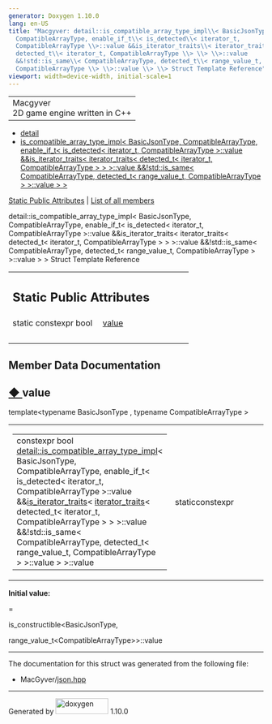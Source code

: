 ```yaml
---
generator: Doxygen 1.10.0
lang: en-US
title: "Macgyver: detail::is_compatible_array_type_impl\\< BasicJsonType,
  CompatibleArrayType, enable_if_t\\< is_detected\\< iterator_t,
  CompatibleArrayType \\>::value &&is_iterator_traits\\< iterator_traits\\<
  detected_t\\< iterator_t, CompatibleArrayType \\> \\> \\>::value
  &&!std::is_same\\< CompatibleArrayType, detected_t\\< range_value_t,
  CompatibleArrayType \\> \\>::value \\> \\> Struct Template Reference"
viewport: width=device-width, initial-scale=1
---
```


<div id="top">

<div id="titlearea">

<table data-cellspacing="0" data-cellpadding="0">
<colgroup>
<col style="width: 100%" />
</colgroup>
<tbody>
<tr id="projectrow" class="odd">
<td id="projectalign"><div id="projectname">
Macgyver
</div>
<div id="projectbrief">
2D game engine written in C++
</div></td>
</tr>
</tbody>
</table>

</div>

<div id="main-nav">

</div>

<div id="nav-path" class="navpath">

- <a href="namespacedetail.html" class="el">detail</a>
- <a
  href="structdetail_1_1is__compatible__array__type__impl_3_01_basic_json_type_00_01_compatible_array_ty5a05c25fff6f823ac88824a10a386dcf.html"
  class="el">is_compatible_array_type_impl&lt; BasicJsonType,
  CompatibleArrayType, enable_if_t&lt; is_detected&lt; iterator_t,
  CompatibleArrayType &gt;::value &amp;&amp;is_iterator_traits&lt;
  iterator_traits&lt; detected_t&lt; iterator_t, CompatibleArrayType &gt;
  &gt; &gt;::value &amp;&amp;!std::is_same&lt; CompatibleArrayType,
  detected_t&lt; range_value_t, CompatibleArrayType &gt; &gt;::value &gt;
  &gt;</a>

</div>

</div>

<div class="header">

<div class="summary">

[Static Public Attributes](#pub-static-attribs) \| [List of all
members](structdetail_1_1is__compatible__array__type__impl_3_01_basic_json_type_00_01_compatible_array_tydc750a5f8819a647fdd20905de829f07.html)

</div>

<div class="headertitle">

<div class="title">

detail::is_compatible_array_type_impl\< BasicJsonType,
CompatibleArrayType, enable_if_t\< is_detected\< iterator_t,
CompatibleArrayType \>::value &&is_iterator_traits\< iterator_traits\<
detected_t\< iterator_t, CompatibleArrayType \> \> \>::value
&&!std::is_same\< CompatibleArrayType, detected_t\< range_value_t,
CompatibleArrayType \> \>::value \> \> Struct Template Reference

</div>

</div>

</div>

<div class="contents">

<table class="memberdecls">
<colgroup>
<col style="width: 50%" />
<col style="width: 50%" />
</colgroup>
<tbody>
<tr class="odd heading">
<td colspan="2"><h2 id="static-public-attributes"
class="groupheader"><span id="pub-static-attribs"></span> Static Public
Attributes</h2></td>
</tr>
<tr id="r_a27868f9549d1832673978f75b47c7049"
class="even memitem:a27868f9549d1832673978f75b47c7049">
<td class="memItemLeft" style="text-align: right;"
data-valign="top">static constexpr bool </td>
<td class="memItemRight" data-valign="bottom"><a
href="#a27868f9549d1832673978f75b47c7049" class="el">value</a></td>
</tr>
<tr class="odd separator:a27868f9549d1832673978f75b47c7049">
<td colspan="2" class="memSeparator"> </td>
</tr>
</tbody>
</table>

## Member Data Documentation

<span id="a27868f9549d1832673978f75b47c7049"></span>

## <span class="permalink">[◆ ](#a27868f9549d1832673978f75b47c7049)</span>value

<div class="memitem">

<div class="memproto">

<div class="memtemplate">

template\<typename BasicJsonType , typename CompatibleArrayType \>

</div>

<table class="mlabels">
<colgroup>
<col style="width: 50%" />
<col style="width: 50%" />
</colgroup>
<tbody>
<tr class="odd">
<td class="mlabels-left"><table class="memname">
<tbody>
<tr class="odd">
<td class="memname">constexpr bool <a
href="structdetail_1_1is__compatible__array__type__impl.html"
class="el">detail::is_compatible_array_type_impl</a>&lt; BasicJsonType,
CompatibleArrayType, enable_if_t&lt; is_detected&lt; iterator_t,
CompatibleArrayType &gt;::value &amp;&amp;<a
href="structdetail_1_1is__iterator__traits.html"
class="el">is_iterator_traits</a>&lt; <a
href="structdetail_1_1iterator__traits.html"
class="el">iterator_traits</a>&lt; detected_t&lt; iterator_t,
CompatibleArrayType &gt; &gt; &gt;::value &amp;&amp;!std::is_same&lt;
CompatibleArrayType, detected_t&lt; range_value_t, CompatibleArrayType
&gt; &gt;::value &gt; &gt;::value</td>
</tr>
</tbody>
</table></td>
<td class="mlabels-right"><span class="mlabels"><span
class="mlabel">static</span><span
class="mlabel">constexpr</span></span></td>
</tr>
</tbody>
</table>

</div>

<div class="memdoc">

**Initial value:**

<div class="fragment">

<div class="line">

=

</div>

<div class="line">

is_constructible\<BasicJsonType,

</div>

<div class="line">

range_value_t\<CompatibleArrayType\>\>::value

</div>

</div>

</div>

</div>

------------------------------------------------------------------------

The documentation for this struct was generated from the following file:

- MacGyver/<a href="json_8hpp_source.html" class="el">json.hpp</a>

</div>

------------------------------------------------------------------------

<span class="small">Generated
by [<img src="doxygen.svg" class="footer" width="104" height="31"
alt="doxygen" />](https://www.doxygen.org/index.html) 1.10.0</span>
